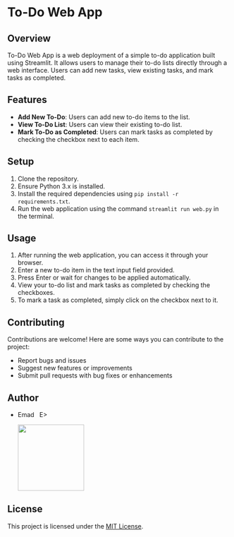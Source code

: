 # To-Do Web App

## Overview
To-Do Web App is a web deployment of a simple to-do application built using Streamlit. It allows users to manage their to-do lists directly through a web interface. Users can add new tasks, view existing tasks, and mark tasks as completed.

## Features
- **Add New To-Do**: Users can add new to-do items to the list.
- **View To-Do List**: Users can view their existing to-do list.
- **Mark To-Do as Completed**: Users can mark tasks as completed by checking the checkbox next to each item.

## Setup
1. Clone the repository.
2. Ensure Python 3.x is installed.
3. Install the required dependencies using `pip install -r requirements.txt`.
4. Run the web application using the command `streamlit run web.py` in the terminal.

## Usage
1. After running the web application, you can access it through your browser.
2. Enter a new to-do item in the text input field provided.
3. Press Enter or wait for changes to be applied automatically.
4. View your to-do list and mark tasks as completed by checking the checkboxes.
5. To mark a task as completed, simply click on the checkbox next to it.

## Contributing
Contributions are welcome! Here are some ways you can contribute to the project:
- Report bugs and issues
- Suggest new features or improvements
- Submit pull requests with bug fixes or enhancements

## Author
- Emad &nbsp; E>
  
  [<img src="https://img.shields.io/badge/GitHub-Profile-blue?logo=github" width="150">](https://github.com/emads22)

## License
This project is licensed under the [MIT License](LICENSE).
